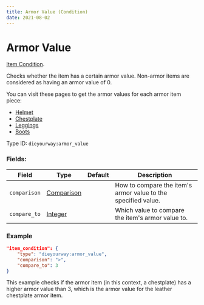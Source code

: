 ```yaml
---
title: Armor Value (Condition)
date: 2021-08-02
---
```

# Armor Value

[Item Condition](../item_conditions.md).

Checks whether the item has a certain armor value. Non-armor items are considered as having an armor value of 0. 

You can visit these pages to get the armor values for each armor item piece:

* [Helmet](https://minecraft.fandom.com/wiki/Helmet#Defense_points)
* [Chestplate](https://minecraft.fandom.com/wiki/Chestplate#Defense_points)
* [Leggings](https://minecraft.fandom.com/wiki/Leggings#Defense_points)
* [Boots](https://minecraft.fandom.com/wiki/Boots#Defense_points)



Type ID: `dieyourway:armor_value`

### Fields:

Field  | Type | Default | Description
-------|------|---------|-------------
`comparison` | [Comparison](../data_types/comparison.md) | |  How to compare the item's armor value to the specified value.
`compare_to` | [Integer](../data_types/integer.md) | | Which value to compare the item's armor value to.

### Example
```json
"item_condition": {
    "type": "dieyourway:armor_value",
    "comparison": ">",
    "compare_to": 3
}
```
This example checks if the armor item (in this context, a chestplate) has a higher armor value than 3, which is the armor value for the leather chestplate armor item.